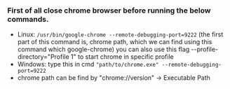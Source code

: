 ### First of all close chrome browser before running the below commands.

- Linux: `/usr/bin/google-chrome --remote-debugging-port=9222` (the first part of this command is, chrome path, which we can find using this command which google-chrome) you can also use this flag --profile-directory="Profile 1" to start chrome in specific profile
- Windows: type this in cmd `"path/to/chrome.exe" --remote-debugging-port=9222`
- chrome path can be find by "chrome://version" -> Executable Path
